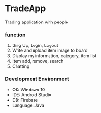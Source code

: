 # TradeApp

Trading application with people

<h3>function</h3>

1. Sing Up, Login, Logout
2. Write and upload item image to board
3. Display my information, category, item list
4. Item add, remove, search
5. Chatting


<h3>Development Environment</h3>

- OS: Windows 10
- IDE: Android Studio
- DB: Firebase
- Language: Java
